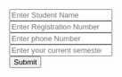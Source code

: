 <!DOCTYPE html>
<html>
    <head>
        <title>Student Form</title>
    </head>
    <body>
        <!--Create a form to collect student data-->
        <form id="Student_Form">
            <input type='text' id='sname' name='student_name' placeholder="Enter Student Name" required/><br>
            <input type="text" id="regno" name="regno" placeholder="Enter Registration Number" required/><br>
            <input type="number" id="phone" name="phone" placeholder="Enter phone Number" required/><br>
            <input type="number" id="sem" name="sem" placeholder="Enter your current semester" required/><br>
            <button type="submit">Submit</button>
        </form>
        <script>
            var form = document.getElementById('Student_Form'); // Corrected the ID case
            form.addEventListener('submit', function(event) {
                event.preventDefault();
                alert('Form Submitted');
                form.reset();
            });
        </script>   
    </body>
</html>

